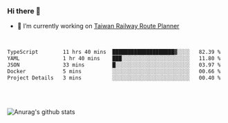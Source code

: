 ### Hi there 👋

- 🔭 I’m currently working on [Taiwan Railway Route Planner](https://github.com/Taiwan-Railway-Route-Planner)

<br/>

<!--START_SECTION:waka-->

```txt
TypeScript        11 hrs 40 mins  ████████████████████▓░░░░   82.39 %
YAML              1 hr 40 mins    ███░░░░░░░░░░░░░░░░░░░░░░   11.80 %
JSON              33 mins         █░░░░░░░░░░░░░░░░░░░░░░░░   03.97 %
Docker            5 mins          ░░░░░░░░░░░░░░░░░░░░░░░░░   00.66 %
Project Details   3 mins          ░░░░░░░░░░░░░░░░░░░░░░░░░   00.40 %
```

<!--END_SECTION:waka-->

<br/>
<br/>

![Anurag's github stats](https://github-readme-stats.vercel.app/api?username=DepickereSven&show_icons=true&theme=tokyonight)



<!--
**DepickereSven/DepickereSven** is a ✨ _special_ ✨ repository because its `README.md` (this file) appears on your GitHub profile.

Here are some ideas to get you started:

- 🔭 I’m currently working on ...
- 🌱 I’m currently learning ...
- 👯 I’m looking to collaborate on ...
- 🤔 I’m looking for help with ...
- 💬 Ask me about ...
- 📫 How to reach me: ...
- 😄 Pronouns: ...
- ⚡ Fun fact: ...
-->

